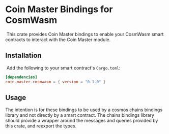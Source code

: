 # Coin Master Bindings for CosmWasm
​
This crate provides Coin Master bindings to enable your CosmWasm smart contracts to interact with the Coin Master module.
​
## Installation
​
Add the following to your smart contract's `Cargo.toml`:
​
```toml
[dependencies]
coin-master-cosmwasm = { version = "0.1.0" }
```

## Usage

The intention is for these bindings to be used by a cosmos chains bindings library and not directly by a smart contract.
The chains bindings library should provide a wrapper around the messages and queries provided by this crate, and reexport the types.